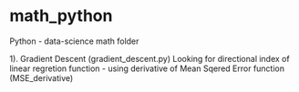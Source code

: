 # math_python
Python - data-science math folder

1). Gradient Descent (gradient_descent.py)
Looking for directional index of linear regretion function - using derivative of Mean Sqered Error function (MSE_derivative)
